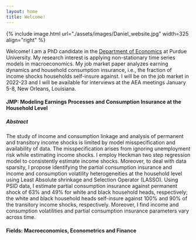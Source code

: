 ```yaml
---
layout: home
title: Welcome!
---
```


{% include image.html url="./assets/images/Daniel_website.jpg" width=325 align="right" %}

Welcome! I am a PhD candidate in the [Department of Economics](https://krannert.purdue.edu/academics/Economics/) at Purdue University. My research interest is applying non-stationary time series models in macroeconomics. My job market paper analyzes earning dynamics and household consumption insurance, i.e., the fraction of income shocks households self-insure against. I will be on the job market in 2022-23 and I will be available for interviews at the AEA meetings January 5-8, New Orleans, Louisiana. 

#### JMP: Modeling Earnings Processes and Consumption Insurance at the Household Level
##### Abstract
The study of income and consumption linkage and analysis of permanent and transitory income shocks is limited by model misspecification and availability of data. The misspecification arises from ignoring unemployment risk while estimating income shocks. I employ Heckman two step regression model to consistently estimate income shocks. Moreover, to deal with data sparsity, I propose identifying the partial consumption insurance and income and consumption volatility heterogeneities at the household level using Least Absolute shrinkage and Selection Operator (LASSO). Using PSID data, I estimate partial consumption insurance against permanent shock of 63% and 49% for white and black household heads, respectively; the white and black household heads self-insure against 100% and 90% of the transitory income shocks, respectively. Moreover, I find income and consumption volatilities and partial consumption insurance parameters vary across time.

#### Fields: Macroeconomics, Econometrics and Finance